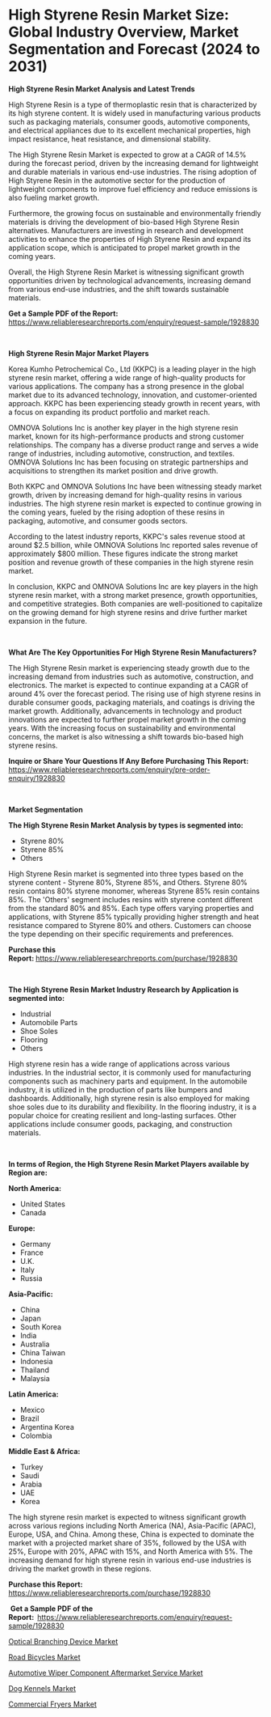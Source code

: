 <p><h1>High Styrene Resin Market Size: Global Industry Overview, Market Segmentation and Forecast (2024 to 2031)</h1></p><p><strong>High Styrene Resin Market Analysis and Latest Trends</strong></p>
<p><p>High Styrene Resin is a type of thermoplastic resin that is characterized by its high styrene content. It is widely used in manufacturing various products such as packaging materials, consumer goods, automotive components, and electrical appliances due to its excellent mechanical properties, high impact resistance, heat resistance, and dimensional stability.</p><p>The High Styrene Resin Market is expected to grow at a CAGR of 14.5% during the forecast period, driven by the increasing demand for lightweight and durable materials in various end-use industries. The rising adoption of High Styrene Resin in the automotive sector for the production of lightweight components to improve fuel efficiency and reduce emissions is also fueling market growth.</p><p>Furthermore, the growing focus on sustainable and environmentally friendly materials is driving the development of bio-based High Styrene Resin alternatives. Manufacturers are investing in research and development activities to enhance the properties of High Styrene Resin and expand its application scope, which is anticipated to propel market growth in the coming years.</p><p>Overall, the High Styrene Resin Market is witnessing significant growth opportunities driven by technological advancements, increasing demand from various end-use industries, and the shift towards sustainable materials.</p></p>
<p><strong>Get a Sample PDF of the Report:&nbsp;</strong> <a href="https://www.reliableresearchreports.com/enquiry/request-sample/1928830">https://www.reliableresearchreports.com/enquiry/request-sample/1928830</a></p>
<p>&nbsp;</p>
<p><strong>High Styrene Resin Major Market Players</strong></p>
<p><p>Korea Kumho Petrochemical Co., Ltd (KKPC) is a leading player in the high styrene resin market, offering a wide range of high-quality products for various applications. The company has a strong presence in the global market due to its advanced technology, innovation, and customer-oriented approach. KKPC has been experiencing steady growth in recent years, with a focus on expanding its product portfolio and market reach.</p><p>OMNOVA Solutions Inc is another key player in the high styrene resin market, known for its high-performance products and strong customer relationships. The company has a diverse product range and serves a wide range of industries, including automotive, construction, and textiles. OMNOVA Solutions Inc has been focusing on strategic partnerships and acquisitions to strengthen its market position and drive growth.</p><p>Both KKPC and OMNOVA Solutions Inc have been witnessing steady market growth, driven by increasing demand for high-quality resins in various industries. The high styrene resin market is expected to continue growing in the coming years, fueled by the rising adoption of these resins in packaging, automotive, and consumer goods sectors.</p><p>According to the latest industry reports, KKPC's sales revenue stood at around $2.5 billion, while OMNOVA Solutions Inc reported sales revenue of approximately $800 million. These figures indicate the strong market position and revenue growth of these companies in the high styrene resin market.</p><p>In conclusion, KKPC and OMNOVA Solutions Inc are key players in the high styrene resin market, with a strong market presence, growth opportunities, and competitive strategies. Both companies are well-positioned to capitalize on the growing demand for high styrene resins and drive further market expansion in the future.</p></p>
<p>&nbsp;</p>
<p><strong>What Are The Key Opportunities For High Styrene Resin Manufacturers?</strong></p>
<p><p>The High Styrene Resin market is experiencing steady growth due to the increasing demand from industries such as automotive, construction, and electronics. The market is expected to continue expanding at a CAGR of around 4% over the forecast period. The rising use of high styrene resins in durable consumer goods, packaging materials, and coatings is driving the market growth. Additionally, advancements in technology and product innovations are expected to further propel market growth in the coming years. With the increasing focus on sustainability and environmental concerns, the market is also witnessing a shift towards bio-based high styrene resins.</p></p>
<p><strong>Inquire or Share Your Questions If Any Before Purchasing This Report:</strong> <a href="https://www.reliableresearchreports.com/enquiry/pre-order-enquiry/1928830">https://www.reliableresearchreports.com/enquiry/pre-order-enquiry/1928830</a></p>
<p>&nbsp;</p>
<p><strong>Market Segmentation</strong></p>
<p><strong>The High Styrene Resin Market Analysis by types is segmented into:</strong></p>
<p><ul><li>Styrene 80%</li><li>Styrene 85%</li><li>Others</li></ul></p>
<p><p>High Styrene Resin market is segmented into three types based on the styrene content - Styrene 80%, Styrene 85%, and Others. Styrene 80% resin contains 80% styrene monomer, whereas Styrene 85% resin contains 85%. The 'Others' segment includes resins with styrene content different from the standard 80% and 85%. Each type offers varying properties and applications, with Styrene 85% typically providing higher strength and heat resistance compared to Styrene 80% and others. Customers can choose the type depending on their specific requirements and preferences.</p></p>
<p><strong>Purchase this Report:&nbsp;</strong><a href="https://www.reliableresearchreports.com/purchase/1928830">https://www.reliableresearchreports.com/purchase/1928830</a></p>
<p>&nbsp;</p>
<p><strong>The High Styrene Resin Market Industry Research by Application is segmented into:</strong></p>
<p><ul><li>Industrial</li><li>Automobile Parts</li><li>Shoe Soles</li><li>Flooring</li><li>Others</li></ul></p>
<p><p>High styrene resin has a wide range of applications across various industries. In the industrial sector, it is commonly used for manufacturing components such as machinery parts and equipment. In the automobile industry, it is utilized in the production of parts like bumpers and dashboards. Additionally, high styrene resin is also employed for making shoe soles due to its durability and flexibility. In the flooring industry, it is a popular choice for creating resilient and long-lasting surfaces. Other applications include consumer goods, packaging, and construction materials.</p></p>
<p>&nbsp;</p>
<p><strong>In terms of Region, the High Styrene Resin Market Players available by Region are:</strong></p>
<p>
    <p> <strong> North America: </strong>
        <ul>
            <li>United States</li>
            <li>Canada</li>
        </ul>
        </p> 
    <p> <strong> Europe: </strong>
        <ul>
            <li>Germany</li>
            <li>France</li>
            <li>U.K.</li>
            <li>Italy</li>
            <li>Russia</li>
        </ul>
        </p> 
    <p> <strong> Asia-Pacific: </strong>
        <ul>
            <li>China</li>
            <li>Japan</li>
            <li>South Korea</li>
            <li>India</li>
            <li>Australia</li>
            <li>China Taiwan</li>
            <li>Indonesia</li>
            <li>Thailand</li>
            <li>Malaysia</li>
        </ul>
        </p> 
    <p> <strong> Latin America: </strong>
        <ul>
            <li>Mexico</li>
            <li>Brazil</li>
            <li>Argentina Korea</li>
            <li>Colombia</li>
        </ul>
        </p> 
    <p> <strong> Middle East & Africa: </strong>
        <ul>
            <li>Turkey</li>
            <li>Saudi</li>
            <li>Arabia</li>
            <li>UAE</li>
            <li>Korea</li>
        </ul>
    </p>
    </p>
<p><p>The high styrene resin market is expected to witness significant growth across various regions including North America (NA), Asia-Pacific (APAC), Europe, USA, and China. Among these, China is expected to dominate the market with a projected market share of 35%, followed by the USA with 25%, Europe with 20%, APAC with 15%, and North America with 5%. The increasing demand for high styrene resin in various end-use industries is driving the market growth in these regions.</p></p>
<p><strong>Purchase this Report: </strong><a href="https://www.reliableresearchreports.com/purchase/1928830">https://www.reliableresearchreports.com/purchase/1928830</a></p>
<p>&nbsp;<strong>Get a Sample PDF of the Report:&nbsp;&nbsp;</strong><a href="https://www.reliableresearchreports.com/enquiry/request-sample/1928830">https://www.reliableresearchreports.com/enquiry/request-sample/1928830</a></p>
<p><strong></strong></p>
<p><p><a href="https://ivy-potential-64b.notion.site/Optical-Branching-Device-Market-Size-Share-Trends-Analysis-Report-By-Application-Regional-Outloo-9250f18dea6d48b0905ebbc64c62dd4d">Optical Branching Device Market</a></p><p><a href="https://view.publitas.com/reportprime-1/road-bicycles-market-size-global-industry-overview-market-segmentation-and-forecast-2024-to-2031/">Road Bicycles Market</a></p><p><a href="https://nifty-kite-d51.notion.site/Automotive-Wiper-Component-Aftermarket-Service-Market-with-the-goal-of-estimating-the-market-size-an-acdf9f2fb3f84ae283d1b21b2e652c39">Automotive Wiper Component Aftermarket Service Market</a></p><p><a href="https://five-trouble-98a.notion.site/Dog-Kennels-Market-Research-Report-Unlocks-Analysis-on-the-Market-Financial-Status-Market-Size-and-ab78e08aeef6482190b6b7a3ce6cb6b2">Dog Kennels Market</a></p><p><a href="https://view.publitas.com/reportprime-1/commercial-fryers-market-size-and-examines-its-market-scope-with-a-primary-focus-on-growth-opportunities-and-forecasted-trends-spanning-from-2024-to-2031/">Commercial Fryers Market</a></p></p>